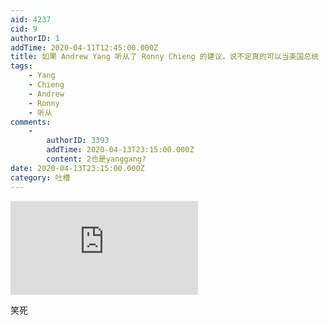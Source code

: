 ```yaml
---
aid: 4237
cid: 9
authorID: 1
addTime: 2020-04-11T12:45:00.000Z
title: 如果 Andrew Yang 听从了 Ronny Chieng 的建议，说不定真的可以当美国总统
tags:
    - Yang
    - Chieng
    - Andrew
    - Ronny
    - 听从
comments:
    -
        authorID: 3393
        addTime: 2020-04-13T23:15:00.000Z
        content: 2也是yanggang?
date: 2020-04-13T23:15:00.000Z
category: 吐槽
---
```


<div class="videowrapper"><iframe src="https://www.youtube.com/embed/OFvJ8J5pK4A" frameborder="0" allow="accelerometer; autoplay; encrypted-media; gyroscope; picture-in-picture" allowfullscreen=""></iframe></div>

笑死
